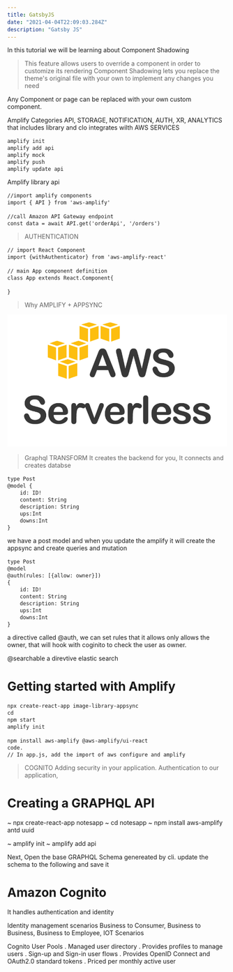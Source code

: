 ```yaml
---
title: GatsbyJS
date: "2021-04-04T22:09:03.284Z"
description: "Gatsby JS"
---
```


In this tutorial we will be learning about Component Shadowing

> This feature allows users to override a component in order to customize its rendering
> Component Shadowing lets you replace the theme's original file with your own to implement any changes you need

Any Component or page can be replaced with your own custom component.

Amplify Categories
API, STORAGE, NOTIFICATION, AUTH, XR, ANALYTICS
that includes library and clo integrates wilth AWS SERVICES

```
amplify init
amplify add api
amplify mock
amplify push
amplify update api
```

Amplify library api

```
//import amplify components
import { API } from 'aws-amplify'

//call Amazon API Gateway endpoint
const data = await API.get('orderApi', '/orders')
```

> AUTHENTICATION

```
// import React Component
import {withAuthenticator} from 'aws-amplify-react'

// main App component definition
class App extends React.Component{

}
```

> Why AMPLIFY + APPSYNC

![Serverless App](./serverless.png)

> Graphql TRANSFORM
> It creates the backend for you, It connects and creates databse

```
type Post
@model {
    id: ID!
    content: String
    description: String
    ups:Int
    downs:Int
}

```

we have a post model and when you update the amplify it will create the appsync and create queries and mutation

```
type Post
@model
@auth(rules: [{allow: owner}])
{
    id: ID!
    content: String
    description: String
    ups:Int
    downs:Int
}

```

a directive called @auth, we can set rules that it allows only allows the owner, that will hook with coginito to check the user as owner.

@searchable
a direvtive elastic search

# Getting started with Amplify

```
npx create-react-app image-library-appsync
cd
npm start
amplify init

npm install aws-amplify @aws-amplify/ui-react
code.
// In app.js, add the import of aws configure and amplify

```

> COGNITO
> Adding security in your application.
> Authentication to our application,

# Creating a GRAPHQL API

~ npx create-react-app notesapp
~ cd notesapp
~ npm install aws-amplify antd uuid

~ amplify init
~ amplify add api

Next, Open the base GRAPHQL Schema genereated by cli.
update the schema to the following and save it

# Amazon Cognito

It handles authentication and identity

Identity management scenarios
Business to Consumer, Business to Business, Business to Employee, IOT Scenarios

Cognito User Pools
. Managed user directory
. Provides profiles to manage users
. Sign-up and Sign-in user flows
. Provides OpenID Connect and OAuth2.0 standard tokens
. Priced per monthly active user

